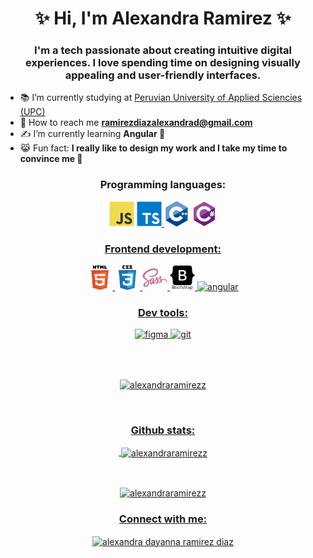 <h1 align="center">✨ Hi, I'm Alexandra Ramirez ✨</h1>
<h3 align="center">I'm a tech passionate about creating intuitive digital experiences. I love spending time on designing visually appealing and user-friendly interfaces.</h3>

- 📚 I’m currently studying at [Peruvian University of Applied Sciencies (UPC)](https://www.upc.edu.pe/)
- 🍳 How to reach me **ramirezdiazalexandrad@gmail.com**
- ✍ I’m currently learning **Angular 🦾**
- 😹 Fun fact: **I really like to design my work and I take my time to convince me 🤔**

<h3 align="center">Programming languages:</h3><p align="center">
  <img src="https://raw.githubusercontent.com/devicons/devicon/master/icons/javascript/javascript-original.svg" alt="javascript" width="40" height="40"/> </a> <a href="https://sass-lang.com" target="_blank" rel="noreferrer">
  <img src="https://raw.githubusercontent.com/devicons/devicon/master/icons/typescript/typescript-original.svg" alt="typescript" width="40" height="40"/> </a>
  <img src="https://raw.githubusercontent.com/devicons/devicon/master/icons/cplusplus/cplusplus-original.svg" alt="cplusplus" width="40" height="40"/> </a> <a href="https://www.w3schools.com/cs/" target="_blank" rel="noreferrer">
  <img src="https://raw.githubusercontent.com/devicons/devicon/master/icons/csharp/csharp-original.svg" alt="csharp" width="40" height="40"/> </a> <a href="https://www.w3schools.com/css/" target="_blank" rel="noreferrer"> </p>

<h3 align="center">Frontend development:</h3><p align="center">
  <img src="https://raw.githubusercontent.com/devicons/devicon/master/icons/html5/html5-original-wordmark.svg" alt="html5" width="40" height="40"/> </a> <a href="https://developer.mozilla.org/en-US/docs/Web/JavaScript" target="_blank" rel="noreferrer">
  <img src="https://raw.githubusercontent.com/devicons/devicon/master/icons/css3/css3-original-wordmark.svg" alt="css3" width="40" height="40"/> </a> <a href="https://www.figma.com/" target="_blank" rel="noreferrer">
  <img src="https://raw.githubusercontent.com/devicons/devicon/master/icons/sass/sass-original.svg" alt="sass" width="40" height="40"/> </a> <a href="https://www.typescriptlang.org/" target="_blank" rel="noreferrer">
  <img src="https://raw.githubusercontent.com/devicons/devicon/master/icons/bootstrap/bootstrap-plain-wordmark.svg" alt="bootstrap" width="40" height="40"/> </a> <a href="https://www.w3schools.com/cpp/" target="_blank" rel="noreferrer">
  <img src="https://angular.io/assets/images/logos/angular/angular.svg" alt="angular" width="40" height="40"/> </a> <a href="https://getbootstrap.com" target="_blank" rel="noreferrer">
  <p align="center"> <a href="https://angular.io" target="_blank" rel="noreferrer"> </p>

<h3 align="center">Dev tools:</h3><p align="center">
  <img src="https://www.vectorlogo.zone/logos/figma/figma-icon.svg" alt="figma" width="40" height="40"/> </a> <a href="https://git-scm.com/" target="_blank" rel="noreferrer">
  <img src="https://www.vectorlogo.zone/logos/git-scm/git-scm-icon.svg" alt="git" width="40" height="40"/> </a> <a href="https://www.w3.org/html/" target="_blank" rel="noreferrer"> </p>

<br><br>
<p align="center"><img align="center" src="https://github-readme-stats.vercel.app/api/top-langs?username=alexandraramirezz&show_icons=true&locale=en&layout=compact" alt="alexandraramirezz" /></p>
<br>
<h3 align="center">Github stats:</h3>
<p align="center">&nbsp;<img align="center" src="https://github-readme-stats.vercel.app/api?username=alexandraramirezz&show_icons=true&locale=en" alt="alexandraramirezz" /></p>
<br>
<p align="center"><img align="center" src="https://github-readme-streak-stats.herokuapp.com/?user=alexandraramirezz&" alt="alexandraramirezz" /></p>

<h3 align="center">Connect with me:</h3>
<p align="center">
<a href="https://www.linkedin.com/in/alexandra-dayanna-ramirez-diaz-59bb99252/" target="blank"><img align="center" src="https://raw.githubusercontent.com/rahuldkjain/github-profile-readme-generator/master/src/images/icons/Social/linked-in-alt.svg" alt="alexandra dayanna ramirez diaz" height="30" width="40" /></a>
</p>
